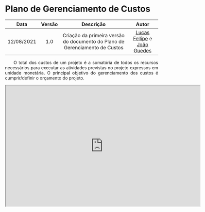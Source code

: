 # Plano de Gerenciamento de Custos

|    Data    | Versão |                Descrição                |                     Autor                     |
| :--------: | :----: | :-------------------------------------: | :-------------------------------------------: |
| 12/08/2021 |  1.0   | Criação da primeira versão do documento do Plano de Gerenciamento de Custos  | [Lucas Fellipe](https://github.com/lucasfcm9) e [João Guedes](https://github.com/sudjoao) |

<p align="justify"> &emsp;&emsp;O total dos custos de um projeto é a somatória de todos os recursos necessários para executar as atividades previstas no projeto expressos em unidade monetária. O principal objetivo do gerenciamento dos custos é cumprir/definir o orçamento do projeto.</p>

<iframe src="https://docs.google.com/spreadsheets/d/e/2PACX-1vQljXHHEmGEUhmsjqomcI8HY1lyCtpO5_MnZIpcOIrsWqxX4rn4B5sRiowlb9z4k7JfQlD6eUvivD0B/pubhtml?widget=true&amp;headers=false" width="640" height="400"></iframe>